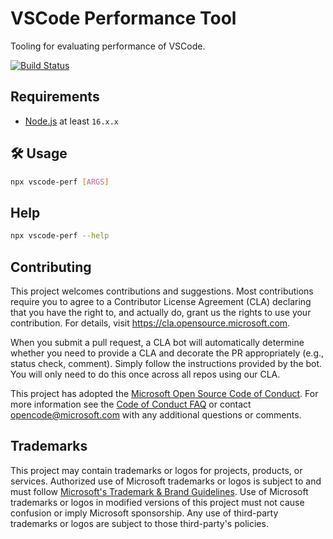 # VSCode Performance Tool

Tooling for evaluating performance of VSCode.

[![Build Status](https://dev.azure.com/monacotools/Monaco/_apis/build/status/npm/vscode/vscode-perf?repoName=microsoft%2Fvscode-perf&branchName=main)](https://dev.azure.com/monacotools/Monaco/_build/latest?definitionId=451&repoName=microsoft%2Fvscode-perf&branchName=main)

## Requirements

-   [Node.js](https://nodejs.org/en/) at least `16.x.x`

## 🛠️ Usage

```sh
npx vscode-perf [ARGS]
```

## Help

```sh
npx vscode-perf --help
```

## Contributing

This project welcomes contributions and suggestions. Most contributions require
you to agree to a Contributor License Agreement (CLA) declaring that you have
the right to, and actually do, grant us the rights to use your contribution. For
details, visit https://cla.opensource.microsoft.com.

When you submit a pull request, a CLA bot will automatically determine whether
you need to provide a CLA and decorate the PR appropriately (e.g., status check,
comment). Simply follow the instructions provided by the bot. You will only need
to do this once across all repos using our CLA.

This project has adopted the
[Microsoft Open Source Code of Conduct](https://opensource.microsoft.com/codeofconduct/).
For more information see the
[Code of Conduct FAQ](https://opensource.microsoft.com/codeofconduct/faq/) or
contact [opencode@microsoft.com](mailto:opencode@microsoft.com) with any
additional questions or comments.

## Trademarks

This project may contain trademarks or logos for projects, products, or
services. Authorized use of Microsoft trademarks or logos is subject to and must
follow
[Microsoft's Trademark & Brand Guidelines](https://www.microsoft.com/en-us/legal/intellectualproperty/trademarks/usage/general).
Use of Microsoft trademarks or logos in modified versions of this project must
not cause confusion or imply Microsoft sponsorship. Any use of third-party
trademarks or logos are subject to those third-party's policies.
